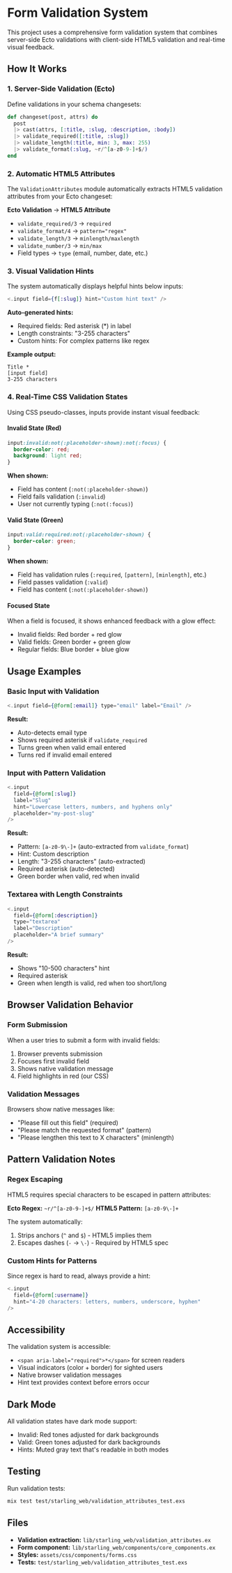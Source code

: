 # Form Validation System

This project uses a comprehensive form validation system that combines server-side Ecto validations with client-side HTML5 validation and real-time visual feedback.

## How It Works

### 1. Server-Side Validation (Ecto)

Define validations in your schema changesets:

```elixir
def changeset(post, attrs) do
  post
  |> cast(attrs, [:title, :slug, :description, :body])
  |> validate_required([:title, :slug])
  |> validate_length(:title, min: 3, max: 255)
  |> validate_format(:slug, ~r/^[a-z0-9-]+$/)
end
```

### 2. Automatic HTML5 Attributes

The `ValidationAttributes` module automatically extracts HTML5 validation attributes from your Ecto changeset:

**Ecto Validation** → **HTML5 Attribute**
- `validate_required/3` → `required`
- `validate_format/4` → `pattern="regex"`
- `validate_length/3` → `minlength/maxlength`
- `validate_number/3` → `min/max`
- Field types → `type` (email, number, date, etc.)

### 3. Visual Validation Hints

The system automatically displays helpful hints below inputs:

```heex
<.input field={f[:slug]} hint="Custom hint text" />
```

**Auto-generated hints:**
- Required fields: Red asterisk (*) in label
- Length constraints: "3-255 characters"
- Custom hints: For complex patterns like regex

**Example output:**
```
Title *
[input field]
3-255 characters
```

### 4. Real-Time CSS Validation States

Using CSS pseudo-classes, inputs provide instant visual feedback:

#### Invalid State (Red)
```css
input:invalid:not(:placeholder-shown):not(:focus) {
  border-color: red;
  background: light red;
}
```

**When shown:**
- Field has content (`:not(:placeholder-shown)`)
- Field fails validation (`:invalid`)
- User not currently typing (`:not(:focus)`)

#### Valid State (Green)
```css
input:valid:required:not(:placeholder-shown) {
  border-color: green;
}
```

**When shown:**
- Field has validation rules (`:required`, `[pattern]`, `[minlength]`, etc.)
- Field passes validation (`:valid`)
- Field has content (`:not(:placeholder-shown)`)

#### Focused State
When a field is focused, it shows enhanced feedback with a glow effect:
- Invalid fields: Red border + red glow
- Valid fields: Green border + green glow
- Regular fields: Blue border + blue glow

## Usage Examples

### Basic Input with Validation

```heex
<.input field={@form[:email]} type="email" label="Email" />
```

**Result:**
- Auto-detects email type
- Shows required asterisk if `validate_required`
- Turns green when valid email entered
- Turns red if invalid email entered

### Input with Pattern Validation

```heex
<.input
  field={@form[:slug]}
  label="Slug"
  hint="Lowercase letters, numbers, and hyphens only"
  placeholder="my-post-slug"
/>
```

**Result:**
- Pattern: `[a-z0-9\-]+` (auto-extracted from `validate_format`)
- Hint: Custom description
- Length: "3-255 characters" (auto-extracted)
- Required asterisk (auto-detected)
- Green border when valid, red when invalid

### Textarea with Length Constraints

```heex
<.input
  field={@form[:description]}
  type="textarea"
  label="Description"
  placeholder="A brief summary"
/>
```

**Result:**
- Shows "10-500 characters" hint
- Required asterisk
- Green when length is valid, red when too short/long

## Browser Validation Behavior

### Form Submission
When a user tries to submit a form with invalid fields:

1. Browser prevents submission
2. Focuses first invalid field
3. Shows native validation message
4. Field highlights in red (our CSS)

### Validation Messages
Browsers show native messages like:
- "Please fill out this field" (required)
- "Please match the requested format" (pattern)
- "Please lengthen this text to X characters" (minlength)

## Pattern Validation Notes

### Regex Escaping
HTML5 requires special characters to be escaped in pattern attributes:

**Ecto Regex:** `~r/^[a-z0-9-]+$/`
**HTML5 Pattern:** `[a-z0-9\-]+`

The system automatically:
1. Strips anchors (`^` and `$`) - HTML5 implies them
2. Escapes dashes (`-` → `\-`) - Required by HTML5 spec

### Custom Hints for Patterns
Since regex is hard to read, always provide a hint:

```heex
<.input
  field={@form[:username]}
  hint="4-20 characters: letters, numbers, underscore, hyphen"
/>
```

## Accessibility

The validation system is accessible:

- `<span aria-label="required">*</span>` for screen readers
- Visual indicators (color + border) for sighted users
- Native browser validation messages
- Hint text provides context before errors occur

## Dark Mode

All validation states have dark mode support:
- Invalid: Red tones adjusted for dark backgrounds
- Valid: Green tones adjusted for dark backgrounds
- Hints: Muted gray text that's readable in both modes

## Testing

Run validation tests:
```bash
mix test test/starling_web/validation_attributes_test.exs
```

## Files

- **Validation extraction:** `lib/starling_web/validation_attributes.ex`
- **Form component:** `lib/starling_web/components/core_components.ex`
- **Styles:** `assets/css/components/forms.css`
- **Tests:** `test/starling_web/validation_attributes_test.exs`
